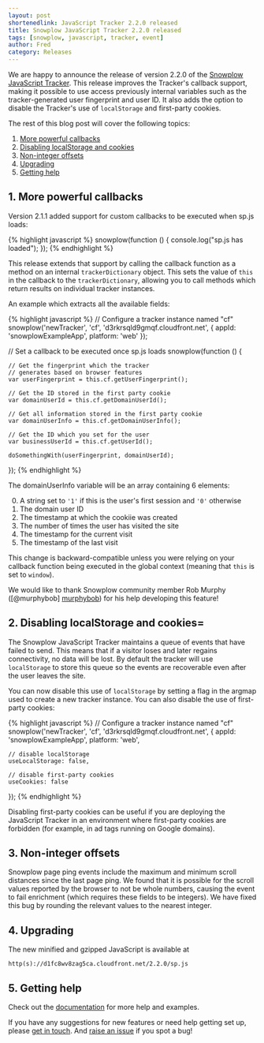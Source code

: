 ```yaml
---
layout: post
shortenedlink: JavaScript Tracker 2.2.0 released
title: Snowplow JavaScript Tracker 2.2.0 released
tags: [snowplow, javascript, tracker, event]
author: Fred
category: Releases
---
```


We are happy to announce the release of version 2.2.0 of the [Snowplow JavaScript Tracker][repo]. This release improves the Tracker's callback support, making it possible to use access previously internal variables such as the tracker-generated user fingerprint and user ID. It also adds the option to disable the Tracker's use of `localStorage` and first-party cookies.

The rest of this blog post will cover the following topics:

1. [More powerful callbacks](/blog/2014/12/15/snowplow-javascript-tracker-2.2.0-released/#callbacks)
2. [Disabling localStorage and cookies](/blog/2014/12/15/snowplow-javascript-tracker-2.2.0-released/#localstorage)
3. [Non-integer offsets](/blog/2014/12/15/snowplow-javascript-tracker-2.2.0-released/#offsets)
4. [Upgrading](/blog/2014/12/15/snowplow-javascript-tracker-2.2.0-released/#upgrading)
5. [Getting help](/blog/2014/12/15/snowplow-javascript-tracker-2.2.0-released/#help)

<!--more-->

<h2><a name="callbacks">1. More powerful callbacks</a></h2>

Version 2.1.1 added support for custom callbacks to be executed when sp.js loads:

{% highlight javascript %}
snowplow(function () {
	console.log("sp.js has loaded");
});
{% endhighlight %}

This release extends that support by calling the callback function as a method on an internal `trackerDictionary` object. This sets the value of `this` in the callback to the `trackerDictionary`, allowing you to call methods which return results on individual tracker instances.

An example which extracts all the available fields:

{% highlight javascript %}
// Configure a tracker instance named "cf"
snowplow('newTracker', 'cf', 'd3rkrsqld9gmqf.cloudfront.net', {
	appId: 'snowplowExampleApp',
	platform: 'web'
});

// Set a callback to be executed once sp.js loads
snowplow(function () {

	// Get the fingerprint which the tracker
	// generates based on browser features
	var userFingerprint = this.cf.getUserFingerprint();

	// Get the ID stored in the first party cookie
	var domainUserId = this.cf.getDomainUserId();

	// Get all information stored in the first party cookie
	var domainUserInfo = this.cf.getDomainUserInfo();

	// Get the ID which you set for the user
	var businessUserId = this.cf.getUserId();

	doSomethingWith(userFingerprint, domainUserId);
});
{% endhighlight %}

The domainUserInfo variable will be an array containing 6 elements:

0. A string set to `'1'` if this is the user's first session and `'0'` otherwise
1. The domain user ID
2. The timestamp at which the cookiie was created
3. The number of times the user has visited the site
4. The timestamp for the current visit
5. The timestamp of the last visit

This change is backward-compatible unless you were relying on your callback function being executed in the global context (meaning that `this` is set to `window`).

We would like to thank Snowplow community member Rob Murphy ([@murphybob] [murphybob]) for his help developing this feature!

<h2><a name="localstorage">2. Disabling localStorage and cookies=</a></h2>

The Snowplow JavaScript Tracker maintains a queue of events that have failed to send. This means that if a visitor loses and later regains connectivity, no data will be lost. By default the tracker will use `localStorage` to store this queue so the events are recoverable even after the user leaves the site.

You can now disable this use of `localStorage` by setting a flag in the argmap used to create a new tracker instance. You can also disable the use of first-party cookies:

{% highlight javascript %}
// Configure a tracker instance named "cf"
snowplow('newTracker', 'cf', 'd3rkrsqld9gmqf.cloudfront.net', {
	appId: 'snowplowExampleApp',
	platform: 'web',

	// disable localStorage
	useLocalStorage: false,

	// disable first-party cookies
	useCookies: false
});
{% endhighlight %}

Disabling first-party cookies can be useful if you are deploying the JavaScript Tracker in an environment where first-party cookies are forbidden (for example, in ad tags running on Google domains).

<h2><a name="offsets">3. Non-integer offsets</a></h2>

Snowplow page ping events include the maximum and minimum scroll distances since the last page ping. We found that it is possible for the scroll values reported by the browser to not be whole numbers, causing the event to fail enrichment (which requires these fields to be integers). We have fixed this bug by rounding the relevant values to the nearest integer.

<h2><a name="upgrading">4. Upgrading</a></h2>

The new minified and gzipped JavaScript is available at

`http(s)://d1fc8wv8zag5ca.cloudfront.net/2.2.0/sp.js`

<h2><a name="help">5. Getting help</a></h2>

Check out the [documentation][docs] for more help and examples.

If you have any suggestions for new features or need help getting set up, please [get in touch][talk-to-us]. And [raise an issue][issues] if you spot a bug!

[murphybob]: https://github.com/murphybob
[repo]: https://github.com/snowplow/snowplow-javascript-tracker
[core]: https://www.npmjs.org/package/snowplow-tracker-core
[docs]: https://github.com/snowplow/snowplow/wiki/Javascript-Tracker
[issues]: https://github.com/snowplow/snowplow/issues
[talk-to-us]: https://github.com/snowplow/snowplow/wiki/Talk-to-us
